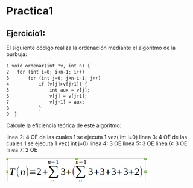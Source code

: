 # Practica1


## Ejercicio1:
El siguiente código realiza la ordenación mediante el algoritmo de la burbuja:

``` 
1 void ordenar(int *v, int n) {
2	for (int i=0; i<n-1; i++)
3		for (int j=0; j<n-i-1; j++)
4			if (v[j]>v[j+1]) {
5				int aux = v[j];
6				v[j] = v[j+1];
7				v[j+1] = aux;
8			}
9  }
``` 
Calcule la eficiencia teórica de este algoritmo:

linea 2: 4 OE de las cuales 1 se ejecuta 1 vez( int i=0)
linea 3: 4 OE de las cuales 1 se ejecuta 1 vez( int j=0)
linea 4: 3 OE
linea 5: 3 OE
linea 6: 3 OE
linea 7: 2 OE


![pr1-1](https://github.com/NAEL1/ED/blob/master/practica1/pr1-1.png)